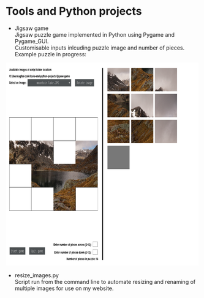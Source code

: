 # Tools and Python projects

* Jigsaw game  
Jigsaw puzzle game implemented in Python using Pygame and Pygame_GUI.  
Customisable inputs inlcuding puzzle image and number of pieces.  
Example puzzle in progress:  
<img src="https://github.com/StephenTGibson/tools-and-python-projects/blob/main/jigsaw%20game/screenshots/screenshot.PNG?raw=true" alt="Screenshot of half completed puzzle" width="800" height="530" />
  
* resize_images.py  
Script run from the command line to automate resizing and renaming of multiple images for use on my website.
